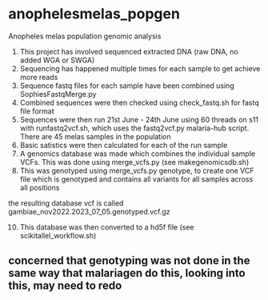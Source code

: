 # anophelesmelas_popgen
Anopheles melas population genomic analysis

1. This project has involved sequenced extracted DNA (raw DNA, no added WGA or SWGA)
2. Sequencing has happened multiple times for each sample to get achieve more reads
3. Sequence fastq files for each sample have been combined using SophiesFastqMerge.py 
4. Combined sequences were then checked using check_fastq.sh for fastq file format
5. Sequences were then run 21st June - 24th June using 60 threads on s11 with runfastq2vcf.sh, which uses the fastq2vcf.py malaria-hub script. There are 45 melas samples in the population
7. Basic satistics were then calculated for each of the run sample
8. A genomics database was made which combines the individual sample VCFs. This was done using merge_vcfs.py (see makegenomicsdb.sh)
9. This was genotyped using merge_vcfs.py genotype, to create one VCF file which is genotyped and contains all variants for all samples across all positions 

the resulting database vcf is called gambiae_nov2022.2023_07_05.genotyped.vcf.gz

10. This database was then converted to a hd5f file (see scikitallel_workflow.sh)


## concerned that genotyping was not done in the same way that malariagen do this, looking into this, may need to redo
